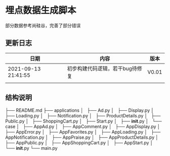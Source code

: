 # 埋点数据生成脚本
部分数据参考尚硅谷，完善了部分错误

## 更新日志

| 日期                | 内容                            | 版本  |
| ------------------- | ------------------------------- | ----- |
| 2021-09-13 21:41:55 | 初步构建代码逻辑，若干bug待修复 | V0.01 |
|                     |                                 |       |



## 结构说明

├── README.md
├── applications
│   ├── Ad.py
│   ├── Display.py
│   ├── Loading.py
│   ├── Notification.py
│   ├── ProductDetails.py
│   ├── Public.py
│   ├── ShoppingCart.py
│   ├── Start.py
│   ├── __init__.py
│   └── case
│       ├── AppAd.py
│       ├── AppComment.py
│       ├── AppDisplay.py
│       ├── AppError.py
│       ├── AppFavorites.py
│       ├── AppLoading.py
│       ├── AppNotification.py
│       ├── AppPraise.py
│       ├── AppProductDetails.py
│       ├── AppPublic.py
│       ├── AppShoppingCart.py
│       ├── AppStart.py
│       └── __init__.py
└── main.py
